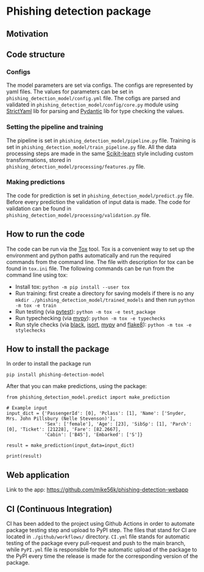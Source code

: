 # Phishing detection package

## Motivation

## Code structure

### Configs

The model parameters are set via configs. The configs are represented by yaml files. The values
for parameters can be set in `phishing_detection_model/config.yml` file. The cofigs are parsed and validated
in `phishing_detection_model/config/core.py` module using [StrictYaml](https://github.com/crdoconnor/strictyaml) lib for parsing
and [Pydantic](https://pydantic-docs.helpmanual.io/) lib for type checking the values.

### Setting the pipeline and training

The pipeline is set in `phishing_detection_model/pipeline.py` file. Training is set in
`phishing_detection_model/train_pipeline.py` file. All the data processing steps are made in the same
[Scikit-learn](https://scikit-learn.org/stable/) style including custom transformations, stored in
`phishing_detection_model/processing/features.py` file.

### Making predictions

The code for prediction is set in `phishing_detection_model/predict.py` file. Before every prediction
the validation of input data is made. The code for validation can be found in
`phishing_detection_model/processing/validation.py` file.

## How to run the code

The code can be run via the [Tox](https://pypi.org/project/tox/) tool. Tox is a
convenient way to set up the environment and python paths automatically and run the
required commands from the command line. The file with description for tox can be found
in `tox.ini` file. The following commands can be run from the command line
using tox:

- Install tox: `python -m pip install --user tox`
- Run training: first create a directory for saving models if there is no any `mkdir ./phishing_detection_model/trained_models` and then run `python -m tox -e train`
- Run testing (via [pytest](https://docs.pytest.org/en/6.2.x/)): `python -m tox -e test_package`
- Run typechecking (via [mypy](https://mypy.readthedocs.io/en/stable/)): `python -m tox -e typechecks`
- Run style checks
  (via [black](https://github.com/psf/black), [isort](https://github.com/PyCQA/isort),
  [mypy](https://mypy.readthedocs.io/en/stable/)
  and [flake8](https://pypi.org/project/flake8/)): `python -m tox -e stylechecks`

## How to install the package

In order to install the package run

```
pip install phishing-detection-model
```

After that you can make predictions, using the package:

```
from phishing_detection_model.predict import make_prediction

# Example input
input_dict = {'PassengerId': [0], 'Pclass': [1], 'Name': ['Snyder, Mrs. John Pillsbury (Nelle Stevenson)'],
              'Sex': ['female'], 'Age': [23], 'SibSp': [1], 'Parch': [0], 'Ticket': [21228], 'Fare': [82.2667],
              'Cabin': ['B45'], 'Embarked': ['S']}

result = make_prediction(input_data=input_dict)

print(result)
```

## Web application

Link to the app: https://github.com/mike56k/phishing-detection-webapp

## CI (Continuous Integration)

CI has been added to the project using Github Actions in order to automate package testing step and upload to PyPI step. The files that stand for CI are located in `./github/workflows/` directory. `CI.yml` file stands for automatic testing of the package every pull-request and push to the main branch, while `PyPI.yml` file is responsible for the automatic upload of the package to the PyPI every time the release is made for the corresponding version of the package.
